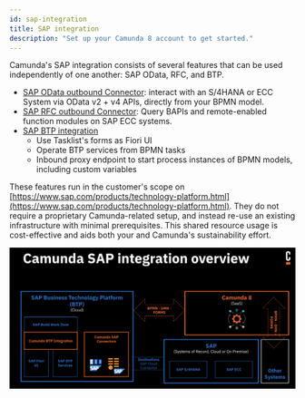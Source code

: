 ```yaml
---
id: sap-integration
title: SAP integration
description: "Set up your Camunda 8 account to get started."
---
```


Camunda's SAP integration consists of several features that can be used independently of one another: SAP OData, RFC, and BTP.

- [SAP OData outbound Connector](./odata-connector.md): interact with an S/4HANA or ECC System via OData v2 + v4 APIs, directly from your BPMN model.
- [SAP RFC outbound Connector](./rfc-connector.md): Query BAPIs and remote-enabled function modules on SAP ECC systems.
- [SAP BTP integration](./btp-integration.md)
  - Use Tasklist's forms as Fiori UI
  - Operate BTP services from BPMN tasks
  - Inbound proxy endpoint to start process instances of BPMN models, including custom variables

These features run in the customer's scope on [https://www.sap.com/products/technology-platform.html](https://www.sap.com/products/technology-platform.html). They do not require a proprietary Camunda-related setup, and instead re-use an existing infrastructure with minimal prerequisites. This shared resource usage is cost-effective and aids both your and Camunda's sustainability effort.

![SAP integration overview](./img/sap-integration-overview.png)
